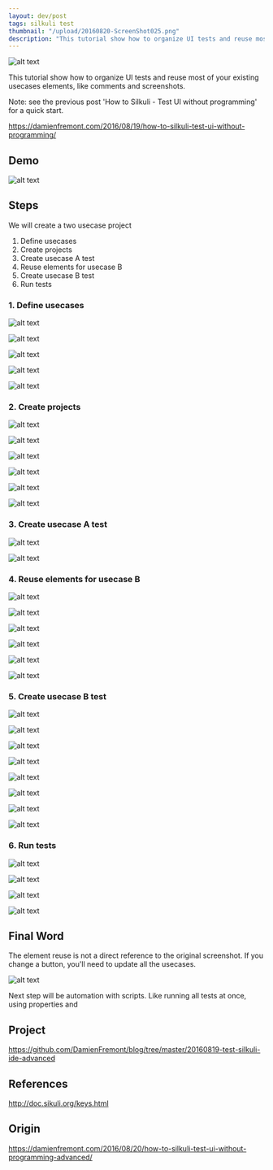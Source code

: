 ```yaml
---
layout: dev/post
tags: silkuli test
thumbnail: "/upload/20160820-ScreenShot025.png"
description: "This tutorial show how to organize UI tests and reuse most of your existing usecases elements..."
---
```


 
![alt text](/upload/20160820-ScreenShot025.png)

This tutorial show how to organize UI tests and reuse most of your existing usecases elements, like comments and screenshots.

Note: see the previous post 'How to Silkuli - Test UI without programming' for a quick start.

https://damienfremont.com/2016/08/19/how-to-silkuli-test-ui-without-programming/

## Demo

![alt text](/upload/demo.gif)

## Steps

We will create a two usecase project

1. Define usecases
2. Create projects
3. Create usecase A test
4. Reuse elements for usecase B
5. Create usecase B test
6. Run tests

### 1. Define usecases

![alt text](/upload/20160819-ScreenShot001.png)

![alt text](/upload/20160819-ScreenShot002.png)

![alt text](/upload/20160819-ScreenShot003.png)

![alt text](/upload/20160819-ScreenShot004.png)

![alt text](/upload/20160819-ScreenShot005.png)

### 2. Create projects

![alt text](/upload/20160819-ScreenShot006.png)

![alt text](/upload/20160819-ScreenShot007.png)

![alt text](/upload/20160819-ScreenShot008.png)

![alt text](/upload/20160819-ScreenShot009.png)

![alt text](/upload/20160819-ScreenShot010.png)

![alt text](/upload/20160819-ScreenShot011.png)

### 3. Create usecase A test

![alt text](/upload/20160819-ScreenShot012.png)

![alt text](/upload/20160819-ScreenShot013.png)

### 4. Reuse elements for usecase B

![alt text](/upload/20160819-ScreenShot014.png)

![alt text](/upload/20160819-ScreenShot015.png)

![alt text](/upload/20160819-ScreenShot016.png)

![alt text](/upload/20160819-ScreenShot017.png)

![alt text](/upload/20160819-ScreenShot018.png)

![alt text](/upload/20160819-ScreenShot019.png)

### 5. Create usecase B test

![alt text](/upload/20160819-ScreenShot020.png)

![alt text](/upload/20160819-ScreenShot021.png)

![alt text](/upload/20160819-ScreenShot022.png)

![alt text](/upload/20160819-ScreenShot023.png)

![alt text](/upload/20160819-ScreenShot024.png)

![alt text](/upload/20160819-ScreenShot025.png)

![alt text](/upload/20160819-ScreenShot026.png)

![alt text](/upload/20160819-ScreenShot027.png)

### 6. Run tests

![alt text](/upload/20160819-ScreenShot028.png)

![alt text](/upload/20160819-ScreenShot029.png)

![alt text](/upload/20160819-ScreenShot030.png)

![alt text](/upload/20160819-ScreenShot031.png)

## Final Word

The element reuse is not a direct reference to the original screenshot. If you change a button, you'll need to update all the usecases.

![alt text](/upload/20160819-ScreenShot032.png)

Next step will be automation with scripts. Like running all tests at once, using properties and 

## Project

https://github.com/DamienFremont/blog/tree/master/20160819-test-silkuli-ide-advanced

## References

http://doc.sikuli.org/keys.html

## Origin

https://damienfremont.com/2016/08/20/how-to-silkuli-test-ui-without-programming-advanced/
